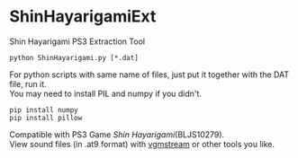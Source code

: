 # ShinHayarigamiExt
Shin Hayarigami PS3 Extraction Tool  
```
python ShinHayarigami.py [*.dat]
```
For python scripts with same name of files, just put it together with the DAT file, run it.  
You may need to install PIL and numpy if you didn't.
```
pip install numpy
pip install pillow
```
Compatible with PS3 Game _Shin Hayarigami_(BLJS10279).  
View sound files (in .at9 format) with [vgmstream](https://github.com/vgmstream/vgmstream) or other tools you like.
